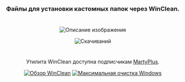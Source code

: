 <div align="center">

### Файлы для установки кастомных папок через WinClean.
#

![Описание изображения](https://i.ibb.co/rRzp3Gy9/7-F02-C57-C-DB8-D-463-D-A286-62-C4-FF1-F636-D.png)

![Скачиваний](https://img.shields.io/github/downloads/MartyFiles/Custom-folder-icons/Release/total?style=for-the-badge&label=Скачиваний&color=blue&logo=download)
#
Утилита WinClean доступна подписчикам [MartyPlus](https://t.me/martyfiles/1146).

[![Обзор WinClean](https://img.shields.io/badge/Обзор%20WinClean-red?style=for-the-badge&logo=youtube)](https://www.youtube.com/watch?v=5NBqbUUB1Pk) [![Максимальная очистка Windows](https://img.shields.io/badge/Максимальная%20очистка%20Windows-red?style=for-the-badge&logo=youtube)](https://www.youtube.com/watch?v=id06E58oafI)

</div>

